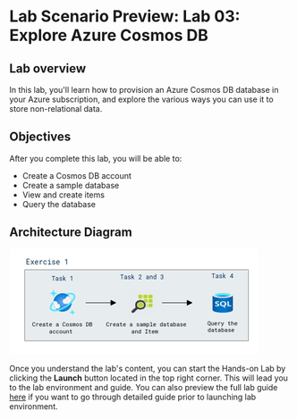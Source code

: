 # Lab Scenario Preview: Lab 03: Explore Azure Cosmos DB

## Lab overview

In this lab, you'll learn how to provision an Azure Cosmos DB database in your Azure subscription, and explore the various ways you can use it to store non-relational data.

## Objectives

After you complete this lab, you will be able to:

- Create a Cosmos DB account
- Create a sample database
- View and create items
- Query the database
  
## Architecture Diagram

![](../images/dp900lab3.png)

Once you understand the lab's content, you can start the Hands-on Lab by clicking the **Launch** button located in the top right corner. This will lead you to the lab environment and guide. You can also preview the full lab guide [here](https://experience.cloudlabs.ai/#/labguidepreview/9c915f5c-ea54-4962-9f61-b43e5ca53a65) if you want to go through detailed guide prior to launching lab environment.
